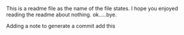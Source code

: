 This is a readme file as the name of the file states.  I hope you enjoyed reading the readme about nothing.  ok.....bye.

Adding a note to generate a commit
add this
